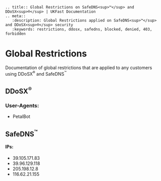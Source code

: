 ```eval_rst
.. title:: Global Restrictions on SafeDNS<sup>™</sup> and DDoSX<sup>®</sup> | UKFast Documentation 
.. meta::  
   :description: Global Restrictions applied on SafeDNS<sup>™</sup> and DDoSX<sup>®</sup> security
   :keywords: restrictions, ddosx, safedns, blocked, denied, 403, forbidden
```
# Global Restrictions

Documentation of global restrictions that are applied to any customers using DDoSX<sup>®</sup> and SafeDNS<sup>™</sup>

## DDoSX<sup>®</sup>
### User-Agents:
* PetalBot
## SafeDNS<sup>™</sup>
#### IPs:
* 39.105.171.83
* 39.96.129.118
* 205.198.12.8
* 116.62.21.155
